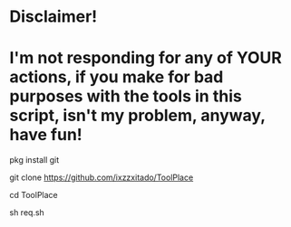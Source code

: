 # Disclaimer!

# I'm not responding for any of YOUR actions, if you make for bad purposes with the tools in this script, isn't my problem, anyway, have fun!

pkg install git

git clone
https://github.com/ixzzxitado/ToolPlace

cd ToolPlace

sh req.sh
